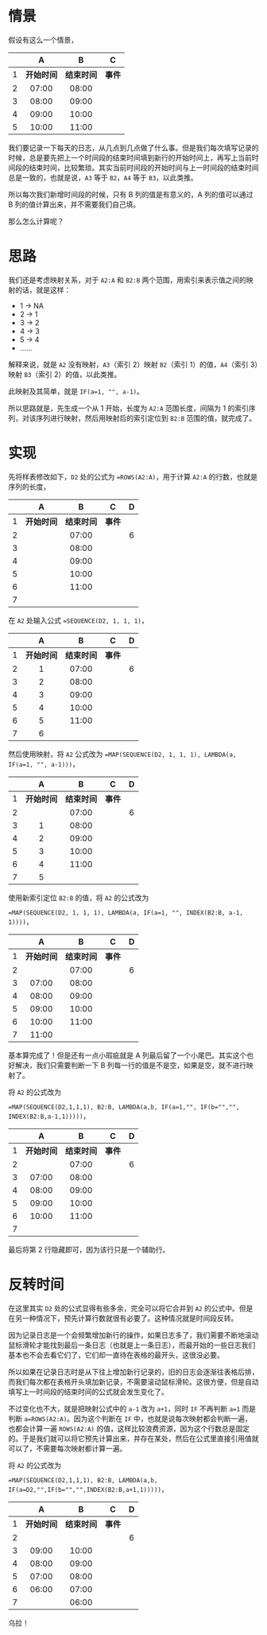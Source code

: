 # 情景

假设有这么一个情景，

|   | A | B | C |
|:-:|:-:|:-:|:-:|
| 1 | **开始时间** | **结束时间** | **事件** |
| 2 | 07:00 | 08:00 |
| 3 | 08:00 | 09:00 |
| 4 | 09:00 | 10:00 |
| 5 | 10:00 | 11:00 |

我们要记录一下每天的日志，从几点到几点做了什么事。但是我们每次填写记录的时候，总是要先把上一个时间段的结束时间填到新行的开始时间上，再写上当前时间段的结束时间，比较繁琐。其实当前时间段的开始时间与上一时间段的结束时间总是一致的，也就是说，`A3` 等于 `B2`，`A4` 等于 `B3`，以此类推。

所以每次我们新增时间段的时候，只有 B 列的值是有意义的，A 列的值可以通过 B 列的值计算出来，并不需要我们自己填。

那么怎么计算呢？

# 思路

我们还是考虑映射关系，对于 `A2:A` 和 `B2:B` 两个范围，用索引来表示值之间的映射的话，就是这样：

- 1 -> NA
- 2 -> 1
- 3 -> 2
- 4 -> 3
- 5 -> 4
- ……

解释来说，就是 `A2` 没有映射，`A3`（索引 2）映射 `B2`（索引 1）的值，`A4`（索引 3）映射 `B3`（索引 2）的值，以此类推。

此映射及其简单，就是 `IF(a=1, "", a-1)`。

所以思路就是，先生成一个从 1 开始，长度为 `A2:A` 范围长度，间隔为 1 的索引序列，对该序列进行映射，然后用映射后的索引定位到 `B2:B` 范围的值，就完成了。

# 实现

先将样表修改如下，`D2` 处的公式为 `=ROWS(A2:A)`，用于计算 `A2:A` 的行数，也就是序列的长度，

|   | A | B | C | D |
|:-:|:-:|:-:|:-:|:-:|
| 1 | **开始时间** | **结束时间** | **事件** |
| 2 | | 07:00 | | 6 |
| 3 | | 08:00 |
| 4 | | 09:00 |
| 5 | | 10:00 |
| 6 | | 11:00 |
| 7 |

在 `A2` 处输入公式 `=SEQUENCE(D2, 1, 1, 1)`，

|   | A | B | C | D |
|:-:|:-:|:-:|:-:|:-:|
| 1 | **开始时间** | **结束时间** | **事件** |
| 2 | 1 | 07:00 | | 6 |
| 3 | 2 | 08:00 |
| 4 | 3 | 09:00 |
| 5 | 4 | 10:00 |
| 6 | 5 | 11:00 |
| 7 | 6 |

然后使用映射，将 `A2` 公式改为 `=MAP(SEQUENCE(D2, 1, 1, 1), LAMBDA(a, IF(a=1, "", a-1)))`，

|   | A | B | C | D |
|:-:|:-:|:-:|:-:|:-:|
| 1 | **开始时间** | **结束时间** | **事件** |
| 2 | | 07:00 | | 6 |
| 3 | 1 | 08:00 |
| 4 | 2 | 09:00 |
| 5 | 3 | 10:00 |
| 6 | 4 | 11:00 |
| 7 | 5 |

使用新索引定位 `B2:B` 的值，将 `A2` 的公式改为

`=MAP(SEQUENCE(D2, 1, 1, 1), LAMBDA(a, IF(a=1, "", INDEX(B2:B, a-1, 1))))`，

|   | A | B | C | D |
|:-:|:-:|:-:|:-:|:-:|
| 1 | **开始时间** | **结束时间** | **事件** |
| 2 | | 07:00 | | 6 |
| 3 | 07:00 | 08:00 |
| 4 | 08:00 | 09:00 |
| 5 | 09:00 | 10:00 |
| 6 | 10:00 | 11:00 |
| 7 | 11:00 |

基本算完成了！但是还有一点小瑕疵就是 A 列最后留了一个小尾巴。其实这个也好解决，我们只需要判断一下 B 列每一行的值是不是空，如果是空，就不进行映射了。

将 `A2` 的公式改为

`=MAP(SEQUENCE(D2,1,1,1), B2:B, LAMBDA(a,b, IF(a=1,"", IF(b="","", INDEX(B2:B,a-1,1)))))`，

|   | A | B | C | D |
|:-:|:-:|:-:|:-:|:-:|
| 1 | **开始时间** | **结束时间** | **事件** |
| 2 | | 07:00 | | 6 |
| 3 | 07:00 | 08:00 |
| 4 | 08:00 | 09:00 |
| 5 | 09:00 | 10:00 |
| 6 | 10:00 | 11:00 |
| 7 |

最后将第 2 行隐藏即可，因为该行只是一个辅助行。

# 反转时间

在这里其实 `D2` 处的公式显得有些多余，完全可以将它合并到 `A2` 的公式中。但是在另一种情况下，预先计算行数就很有必要了。这种情况就是时间段反转。

因为记录日志是一个会频繁增加新行的操作，如果日志多了，我们需要不断地滚动鼠标滑轮才能找到最后一条日志（也就是上一条日志），而最开始的一些日志我们基本也不会去看它们了，它们却一直待在表格的最开头，这很没必要。

所以如果在记录日志时是从下往上增加新行记录的，旧的日志会逐渐往表格后排，而我们每次都在表格开头填加新记录，不需要滚动鼠标滑轮。这很方便，但是自动填写上一时间段的结束时间的公式就会发生变化了。

不过变化也不大，就是把映射公式中的 `a-1` 改为 `a+1`，同时 `IF` 不再判断 `a=1` 而是判断 `a=ROWS(A2:A)`。因为这个判断在 `IF` 中，也就是说每次映射都会判断一遍，也都会计算一遍 `ROWS(A2:A)` 的值，这样比较浪费资源，因为这个行数总是固定的。于是我们就可以将它预先计算出来，并存在某处，然后在公式里直接引用值就可以了，不需要每次映射都计算一遍。

将 `A2` 的公式改为

`=MAP(SEQUENCE(D2,1,1,1), B2:B, LAMBDA(a,b, IF(a=D2,"",IF(b="","",INDEX(B2:B,a+1,1)))))`，

|   | A | B | C | D |
|:-:|:-:|:-:|:-:|:-:|
| 1 | **开始时间**  | **结束时间**  | **事件** |
| 2 |       |       |    | 6 |
| 3 | 09:00 | 10:00 |    |   |
| 4 | 08:00 | 09:00 |    |   |
| 5 | 07:00 | 08:00 |    |   |
| 6 | 06:00 | 07:00 |    |   |
| 7 |       | 06:00 |

乌拉！
